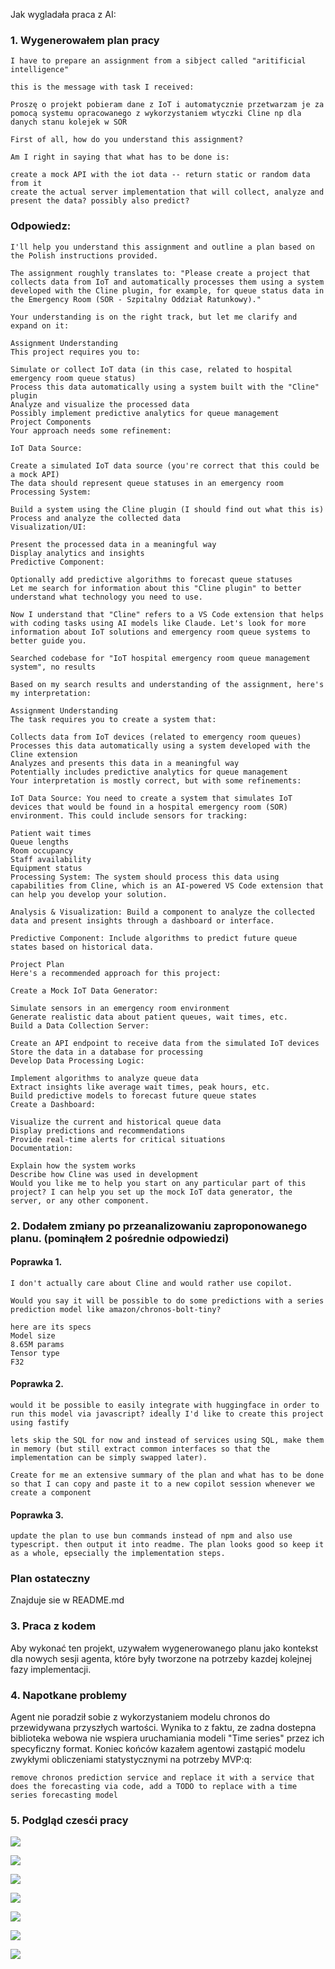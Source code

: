 
Jak wygladała praca z AI:

### 1. Wygenerowałem plan pracy
   
```
I have to prepare an assignment from a sibject called "aritificial intelligence"

this is the message with task I received:

Proszę o projekt pobieram dane z IoT i automatycznie przetwarzam je za pomocą systemu opracowanego z wykorzystaniem wtyczki Cline np dla danych stanu kolejek w SOR

First of all, how do you understand this assignment?

Am I right in saying that what has to be done is:

create a mock API with the iot data -- return static or random data from it
create the actual server implementation that will collect, analyze and present the data? possibly also predict?
```

### Odpowiedz:
```
I'll help you understand this assignment and outline a plan based on the Polish instructions provided.

The assignment roughly translates to: "Please create a project that collects data from IoT and automatically processes them using a system developed with the Cline plugin, for example, for queue status data in the Emergency Room (SOR - Szpitalny Oddział Ratunkowy)."

Your understanding is on the right track, but let me clarify and expand on it:

Assignment Understanding
This project requires you to:

Simulate or collect IoT data (in this case, related to hospital emergency room queue status)
Process this data automatically using a system built with the "Cline" plugin
Analyze and visualize the processed data
Possibly implement predictive analytics for queue management
Project Components
Your approach needs some refinement:

IoT Data Source:

Create a simulated IoT data source (you're correct that this could be a mock API)
The data should represent queue statuses in an emergency room
Processing System:

Build a system using the Cline plugin (I should find out what this is)
Process and analyze the collected data
Visualization/UI:

Present the processed data in a meaningful way
Display analytics and insights
Predictive Component:

Optionally add predictive algorithms to forecast queue statuses
Let me search for information about this "Cline plugin" to better understand what technology you need to use.

Now I understand that "Cline" refers to a VS Code extension that helps with coding tasks using AI models like Claude. Let's look for more information about IoT solutions and emergency room queue systems to better guide you.

Searched codebase for "IoT hospital emergency room queue management system", no results

Based on my search results and understanding of the assignment, here's my interpretation:

Assignment Understanding
The task requires you to create a system that:

Collects data from IoT devices (related to emergency room queues)
Processes this data automatically using a system developed with the Cline extension
Analyzes and presents this data in a meaningful way
Potentially includes predictive analytics for queue management
Your interpretation is mostly correct, but with some refinements:

IoT Data Source: You need to create a system that simulates IoT devices that would be found in a hospital emergency room (SOR) environment. This could include sensors for tracking:

Patient wait times
Queue lengths
Room occupancy
Staff availability
Equipment status
Processing System: The system should process this data using capabilities from Cline, which is an AI-powered VS Code extension that can help you develop your solution.

Analysis & Visualization: Build a component to analyze the collected data and present insights through a dashboard or interface.

Predictive Component: Include algorithms to predict future queue states based on historical data.

Project Plan
Here's a recommended approach for this project:

Create a Mock IoT Data Generator:

Simulate sensors in an emergency room environment
Generate realistic data about patient queues, wait times, etc.
Build a Data Collection Server:

Create an API endpoint to receive data from the simulated IoT devices
Store the data in a database for processing
Develop Data Processing Logic:

Implement algorithms to analyze queue data
Extract insights like average wait times, peak hours, etc.
Build predictive models to forecast future queue states
Create a Dashboard:

Visualize the current and historical queue data
Display predictions and recommendations
Provide real-time alerts for critical situations
Documentation:

Explain how the system works
Describe how Cline was used in development
Would you like me to help you start on any particular part of this project? I can help you set up the mock IoT data generator, the server, or any other component.
```

### 2. Dodałem zmiany po przeanalizowaniu zaproponowanego planu. (pominąłem 2 pośrednie odpowiedzi)

#### Poprawka 1.
```
I don't actually care about Cline and would rather use copilot.

Would you say it will be possible to do some predictions with a series prediction model like amazon/chronos-bolt-tiny?

here are its specs
Model size
8.65M params
Tensor type
F32
```
#### Poprawka 2.
```
would it be possible to easily integrate with huggingface in order to run this model via javascript? ideally I'd like to create this project using fastify

lets skip the SQL for now and instead of services using SQL, make them in memory (but still extract common interfaces so that the implementation can be simply swapped later).

Create for me an extensive summary of the plan and what has to be done so that I can copy and paste it to a new copilot session whenever we create a component
```
#### Poprawka 3.
```
update the plan to use bun commands instead of npm and also use typescript. then output it into readme. The plan looks good so keep it as a whole, epsecially the implementation steps.
```

### Plan ostateczny

Znajduje sie w README.md

### 3. Praca z kodem

Aby wykonać ten projekt, uzywałem wygenerowanego planu jako kontekst dla nowych sesji agenta, które były tworzone na potrzeby kazdej kolejnej fazy implementacji. 

### 4. Napotkane problemy

Agent nie poradził sobie z wykorzystaniem modelu chronos do przewidywana przyszłych wartości. Wynika to z faktu, ze zadna dostepna biblioteka webowa nie wspiera uruchamiania modeli "Time series" przez ich specyficzny format. Koniec końców kazałem agentowi zastąpić modelu zwykłymi obliczeniami statystycznymi na potrzeby MVP:q:

```
remove chronos prediction service and replace it with a service that does the forecasting via code, add a TODO to replace with a time series forecasting model
```

### 5. Podgląd czesći pracy

![](imgs/Screenshot%202025-06-09%20at%2012.45.06.png)

![](imgs/Screenshot%202025-06-09%20at%2012.45.18.png)

![](imgs/Screenshot%202025-06-09%20at%2012.45.33.png)

![](imgs/Screenshot%202025-06-09%20at%2012.45.45.png)

![](imgs/Screenshot%202025-06-09%20at%2012.46.04.png)

![](imgs/Screenshot%202025-06-09%20at%2012.46.23.png)

![](imgs/Screenshot%202025-06-09%20at%2012.46.36.png)
